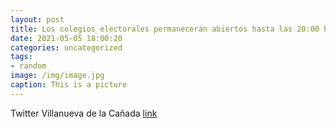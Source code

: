 ```yaml
---
layout: post
title: Los colegios electorales permanecerán abiertos hasta las 20:00 horas. Os recordamos que podéis consultar los avances de particip...
date: 2021-05-05 18:00:20
categories: uncategorized
tags:
- random
image: /img/image.jpg
caption: This is a picture
---
```

Twitter Villanueva de la Cañada [link](https://twitter.com/AytoVDLCanada/status/1389635913400176641)
